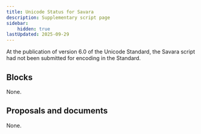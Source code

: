 ```yaml
---
title: Unicode Status for Savara
description: Supplementary script page
sidebar:
    hidden: true
lastUpdated: 2025-09-29
---
```


At the publication of version 6.0 of the Unicode Standard, the Savara script had not been submitted for encoding in the Standard.

## Blocks

None.

## Proposals and documents

None.
